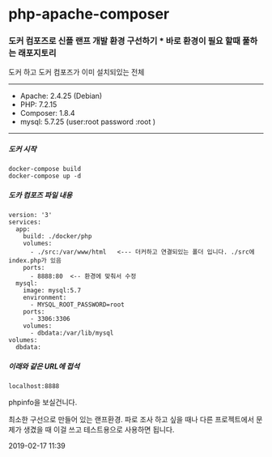 # php-apache-composer
### 도커 컴포즈로 신플 랜프 개발 환경 구선하기  * 바로 환경이 필요 할때 풀하는 래포지토리

도커 하고 도커 컴포즈가 이미 설치되있는 전체

***

- Apache: 2.4.25 (Debian)
- PHP: 7.2.15 
- Composer: 1.8.4
- mysql: 5.7.25 
(user:root password :root )

- - -

##### 도커 시작
```
docker-compose build
docker-compose up -d
```

##### 도카 컴포즈 파일 내용
```
version: '3'
services:
  app:
    build: ./docker/php
    volumes:
      - ./src:/var/www/html   <--- 더커하고 연결되있는 폴더 입니다. ./src에 index.php가 있음 
    ports:
      - 8888:80  <-- 환경에 맞춰서 수정 
  mysql:
    image: mysql:5.7
    environment:
      - MYSQL_ROOT_PASSWORD=root
    ports:
      - 3306:3306
    volumes:
      - dbdata:/var/lib/mysql
volumes:
  dbdata:
```

##### 이래와 같은 URL에 접석

```angular2
localhost:8888
```

phpinfo을 보실건니다.


최소한 구선으로 만들어 있는 랜프환경. 파로 조사 하고 싶을 때나 다른 프로젝트에서
문제가 생겼을 때 이걸 쓰고 테스트용으로 사용하면 됩니다.

2019-02-17 11:39

